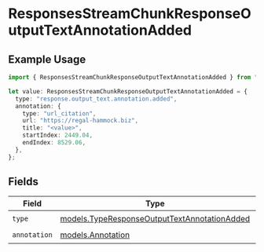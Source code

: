 # ResponsesStreamChunkResponseOutputTextAnnotationAdded

## Example Usage

```typescript
import { ResponsesStreamChunkResponseOutputTextAnnotationAdded } from "@openrouter/sdk/models";

let value: ResponsesStreamChunkResponseOutputTextAnnotationAdded = {
  type: "response.output_text.annotation.added",
  annotation: {
    type: "url_citation",
    url: "https://regal-hammock.biz",
    title: "<value>",
    startIndex: 2449.04,
    endIndex: 8529.06,
  },
};
```

## Fields

| Field                                                                                              | Type                                                                                               | Required                                                                                           | Description                                                                                        |
| -------------------------------------------------------------------------------------------------- | -------------------------------------------------------------------------------------------------- | -------------------------------------------------------------------------------------------------- | -------------------------------------------------------------------------------------------------- |
| `type`                                                                                             | [models.TypeResponseOutputTextAnnotationAdded](../models/typeresponseoutputtextannotationadded.md) | :heavy_check_mark:                                                                                 | N/A                                                                                                |
| `annotation`                                                                                       | [models.Annotation](../models/annotation.md)                                                       | :heavy_check_mark:                                                                                 | N/A                                                                                                |